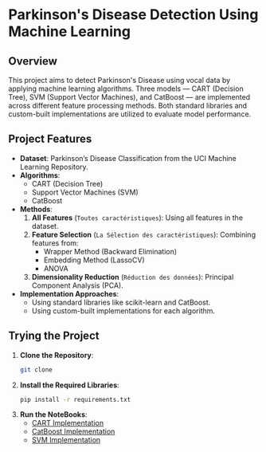 # Parkinson's Disease Detection Using Machine Learning  

## **Overview**  
This project aims to detect Parkinson's Disease using vocal data by applying machine learning algorithms. Three models — CART (Decision Tree), SVM (Support Vector Machines), and CatBoost — are implemented across different feature processing methods. Both standard libraries and custom-built implementations are utilized to evaluate model performance.  

## **Project Features**  
- **Dataset**: Parkinson’s Disease Classification from the UCI Machine Learning Repository.  
- **Algorithms**:  
  - CART (Decision Tree)  
  - Support Vector Machines (SVM)  
  - CatBoost  
- **Methods**:  
  1. **All Features** (`Toutes caractéristiques`): Using all features in the dataset.  
  2. **Feature Selection** (`La Sélection des caractéristiques`): Combining features from:  
     - Wrapper Method (Backward Elimination)  
     - Embedding Method (LassoCV)  
     - ANOVA  
  3. **Dimensionality Reduction** (`Réduction des données`): Principal Component Analysis (PCA).  
- **Implementation Approaches**:  
  - Using standard libraries like scikit-learn and CatBoost.  
  - Using custom-built implementations for each algorithm.  
 

## **Trying the Project**
1. **Clone the Repository**:  
   ```bash
   git clone

    ```
2. **Install the Required Libraries**:
    ```bash
    pip install -r requirements.txt
    ```
3. **Run the NoteBooks**:
    - [CART Implementation](ImplCART.ipynb)
    - [CatBoost Implementation](ImplCatBoost.ipynb)
    - [SVM Implementation](ImplSVM.ipynb)
